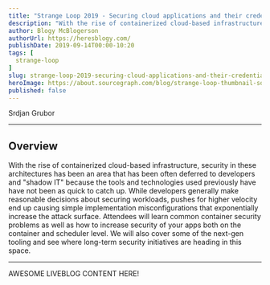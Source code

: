 ```yaml
---
title: "Strange Loop 2019 - Securing cloud applications and their credentials"
description: "With the rise of containerized cloud-based infrastructure, security in these architectures has been an area that has been often deferred to developers and \"shadow IT\" because the tools and technologies used previously have have not been as quick to catch up. While developers generally make reasonable decisions about securing workloads, pushes for higher velocity end up causing simple implementation misconfigurations that exponentially increase the attack surface. Attendees will learn common container security problems as well as how to increase security of your apps both on the container and scheduler level. We will also cover some of the next-gen tooling and see where long-term security initiatives are heading in this space."
author: Blogy McBlogerson
authorUrl: https://heresblogy.com/
publishDate: 2019-09-14T00:00-10:20
tags: [
  strange-loop
]
slug: strange-loop-2019-securing-cloud-applications-and-their-credentials
heroImage: https://about.sourcegraph.com/blog/strange-loop-thumbnail-square-v2.jpg
published: false
---
```


<div className="container p-0 liveblog-presenters d-flex w-100 text-center">
  <div className="row m-0 w-100">
      <p className=" mr-12 m-0 w-100">
        <span className="liveblog-presenters__name">Srdjan Grubor</span>
        <a href="https://twitter.com/sgnn7" target="_blank" title="Twitter"><i className="fa fa-twitter pr-2"></i></a>
        <a href="https://github.com/sgnn7" target="_blank" title="GitHub"><i className="fa fa-github pr-2"></i></a>
        <a href="https://sgnn7.org" target="_blank" title="Speaker's site"><i className="fa fa-globe pr-2"></i></a>
      </p>
  </div>
</div>

---

## Overview

With the rise of containerized cloud-based infrastructure, security in these architectures has been an area that has been often deferred to developers and \"shadow IT\" because the tools and technologies used previously have have not been as quick to catch up. While developers generally make reasonable decisions about securing workloads, pushes for higher velocity end up causing simple implementation misconfigurations that exponentially increase the attack surface. Attendees will learn common container security problems as well as how to increase security of your apps both on the container and scheduler level. We will also cover some of the next-gen tooling and see where long-term security initiatives are heading in this space.

---

AWESOME LIVEBLOG CONTENT HERE!
